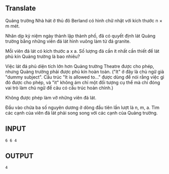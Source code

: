 ## Translate
Quảng trường Nhà hát ở thủ đô Berland có hình chữ nhật với kích thước n × m mét. 

Nhân dịp kỷ niệm ngày thành lập thành phố, đã có quyết định lát Quảng trường bằng những viên đá lát hình vuông làm từ đá granite. 

Mỗi viên đá lát có kích thước a x a. Số lượng đá cần ít nhất cần thiết để lát phủ kín Quảng trường là bao nhiêu? 

Việc lát đá phủ diện tích lớn hơn Quảng trường Theatre được cho phép, nhưng Quảng trường phải được phủ kín hoàn toàn. ("It" ở đây là chủ ngữ giả "dummy subject". Cấu trúc "It is allowed to..." được dùng để nói rằng việc gì đó được cho phép, và "it" không ám chỉ một đối tượng cụ thể mà chỉ đóng vai trò làm chủ ngữ để câu có cấu trúc hoàn chỉnh.) 

Không được phép làm vỡ những viên đá lát. 

Đầu vào chứa ba số nguyên dương ở dòng đầu tiên lần lượt là n, m, a. Tìm các cạnh của viên đá lát phải song song với các cạnh của Quảng trường.

## INPUT
```
6 6 4
```
## OUTPUT
```
4
```
